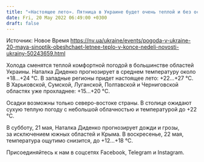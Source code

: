 ```yaml
---
title: "«Настоящее лето». Пятница в Украине будет очень теплой и без осадков"
date: Fri, 20 May 2022 06:49:00 +0300
draft: false
---
```

Источник: Новое Время https://nv.ua/ukraine/events/pogoda-v-ukraine-20-maya-sinoptik-obeshchaet-letnee-teplo-v-konce-nedeli-novosti-ukrainy-50243659.html


 Холода сменятся теплой комфортной погодой в большинстве областей Украины. Наталка Диденко прогнозирует в среднем температуру около +18…+24 °C. В западные регионы придет настоящее лето: +22…+27 °C. В Харьковской, Сумской, Луганской, Полтавской и Черниговской областях уже прохладнее: +15…+20 °C.

Осадки возможны только северо-востоке страны. В столице ожидают сухую теплую погоду с небольшой облачностью и температурой до +22 °C.

В субботу, 21 мая, Наталка Диденко прогнозирует дожди и грозы, за исключением южных областей и Крыма. В воскресенье, 22 мая, температура ощутимо снизится, до +12…+18 °C.

Присоединяйтесь к нам в соцсетях Facebook, Telegram и Instagram.
